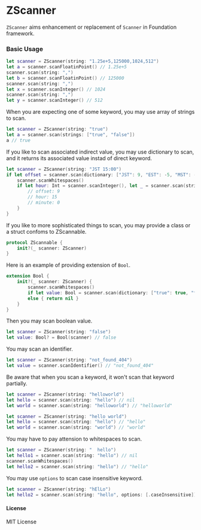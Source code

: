 #  ZScanner

`ZScanner` aims enhancement or replacement of `Scanner` in Foundation framework.  

### Basic Usage

```.swift
let scanner = ZScanner(string: "1.25e+5,125000,1024,512")
let a = scanner.scanFloatinPoint() // 1.25e+5
scanner.scan(string: ",")
let b = scanner.scanFloatinPoint() // 125000
scanner.scan(string: ",")
let x = scanner.scanInteger() // 1024
scanner.scan(string: ",")
let y = scanner.scanInteger() // 512
```

When you are expecting one of some keyword, you may use array of strings to scan.

```.swift
let scanner = ZScanner(string: "true")
let a = scanner.scan(strings: ["true", "false"]) 
a // true
```

If you like to scan associated indirect value, you may use dictionary to scan, and it returns its associated value instad of direct keyword. 

```.swift
let scanner = ZScanner(string: "JST 15:00")
if let offset = scanner.scan(dictionary: ["JST": 9, "EST": -5, "MST": -6, "PST": -8, "GMT": 0]) {
	scanner.scanWhitespaces()
	if let hour: Int = scanner.scanInteger(), let _ = scanner.scan(string: ":"), let minute: Int = scanner.scanInteger() {
		// offset: 9
		// hour: 15
		// minute: 0
	}
}
```

If you like to more sophisticated things to scan, you may provide a class or a struct confoms to ZScannable.

```.swift
protocol ZScannable {
	init?(_ scanner: ZScanner)
}
```

Here is an example of providing extension of `Bool`. 

```.swift
extension Bool {
	init?(_ scanner: ZScanner) {
		scanner.scanWhitespaces()
		if let value: Bool = scanner.scan(dictionary: ["true": true, "false": false]) { self = value }
		else { return nil }
	}
}
```

Then you may scan boolean value.

```.swift
let scanner = ZScanner(string: "false")
let value: Bool? = Bool(scanner) // false
```

You may scan an identifier.

```.swift
let scanner = ZScanner(string: "not_found_404")
let value = scanner.scanIdentifier() // "not_found_404"
```

Be aware that when you scan a keyword, it won't scan that keyword partially.

```.swift
let scanner = ZScanner(string: "helloworld")
let hello = scanner.scan(string: "hello") // nil
let world = scanner.scan(string: "helloworld") // "helloworld"
```

```.swift
let scanner = ZScanner(string: "hello world")
let hello = scanner.scan(string: "hello") // "hello"
let world = scanner.scan(string: "world") // "world"
```

You may have to pay attension to whitespaces to scan.

```.swift
let scanner = ZScanner(string: "  hello")
let hello1 = scanner.scan(string: "hello") // nil
scanner.scanWhitespaces()
let hello2 = scanner.scan(string: "hello") // "hello"
```

You may use `options` to scan case insensitive keyword. 

```.swift
let scanner = ZScanner(string: "hElLo")
let hello2 = scanner.scan(string: "hello", options: [.caseInsensitive]) // "hElLo"
```

#### License
MIT License

